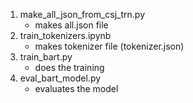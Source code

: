 1. make_all_json_from_csj_trn.py
    - makes all.json file
2. train_tokenizers.ipynb
    - makes tokenizer file (tokenizer.json)
3. train_bart.py
    - does the training
4. eval_bart_model.py
    - evaluates the model
